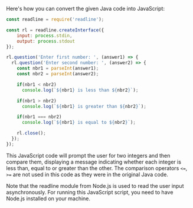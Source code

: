 Here's how you can convert the given Java code into JavaScript:
```javascript
const readline = require('readline');

const rl = readline.createInterface({
    input: process.stdin,
    output: process.stdout
});

rl.question('Enter first number: ', (answer1) => {
  rl.question('Enter second number: ', (answer2) => {
    const nbr1 = parseInt(answer1);
    const nbr2 = parseInt(answer2);

    if(nbr1 < nbr2)
      console.log(`${nbr1} is less than ${nbr2}`);

    if(nbr1 > nbr2)
      console.log(`${nbr1} is greater than ${nbr2}`);

    if(nbr1 === nbr2)
      console.log(`${nbr1} is equal to ${nbr2}`);

    rl.close();
  });
});
```
This JavaScript code will prompt the user for two integers and then compare them, displaying a message indicating whether each integer is less than, equal to or greater than the other. The comparison operators `<=`, `>=` are not used in this code as they were in the original Java code.

Note that the readline module from Node.js is used to read the user input asynchronously. For running this JavaScript script, you need to have Node.js installed on your machine.
